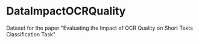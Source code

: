 # DataImpactOCRQuality
Dataset for the paper "Evaluating the Impact of OCR Quality on Short Texts Classification Task"
